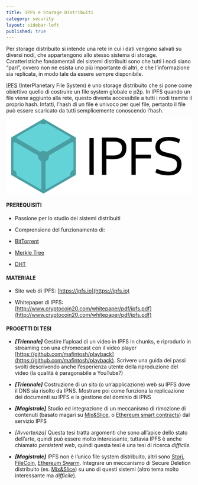 ```yaml
---
title: IPFS e Storage Distribuiti
category: security
layout: sidebar-left
published: true
---
```


Per storage distribuito si intende una rete in cui i dati vengono
salvati su diversi nodi, che appartengono allo stesso sistema di
storage. Caratteristiche fondamentali dei sistemi distribuiti sono che
tutti i nodi siano “pari”, ovvero non ne esista uno più importante di
altri, e che l’informazione sia replicata, in modo tale da essere sempre
disponibile.

[IPFS](https://ipfs.io/) (InterPlanetary File System) è uno storage
distribuito che si pone come obiettivo quello di costruire un file
system globale e p2p. In IPFS quando un file viene aggiunto alla rete,
questo diventa accessibile a tutti i nodi tramite il proprio hash.
Infatti, l’hash di un file è univoco per quel file, pertanto il file può
essere scaricato da tutti semplicemente conoscendo l’hash.

![](/assets/images/ipfs.png)


#### PREREQUISITI

-   Passione per lo studio dei sistemi distribuiti

-   Comprensione del funzionamento di:

-   [BitTorrent](https://en.wikipedia.org/wiki/BitTorrent)

-   [Merkle Tree](https://en.wikipedia.org/wiki/Merkle_tree)

-   [DHT](https://en.wikipedia.org/wiki/Distributed_hash_table)


#### MATERIALE

-   Sito web di IPFS: [https://ipfs.io](https://ipfs.io)

-   Whitepaper di IPFS:
    [http://www.cryptocoin20.com/whitepaper/pdf/ipfs.pdf](http://www.cryptocoin20.com/whitepaper/pdf/ipfs.pdf)


#### PROGETTI DI TESI

-   ***\[Triennale\]*** Gestire l’upload di un video in IPFS in chunks,
    e riprodurlo in streaming con una chromecast con il video player
    [https://github.com/mafintosh/playback](https://github.com/mafintosh/playback).
    Scrivere una guida dei passi svolti descrivendo anche l’esperienza
    utente della riproduzione del video (la qualità è paragonabile
    a YouTube?)

-   ***\[Triennale\]*** Costruzione di un sito (o un’applicazione) web
    su IPFS dove il DNS sia risolto da IPNS. Mostrare poi come
    funziona la replicazione dei documenti su IPFS e la gestione del
    dominio di IPNS

-   ***\[Magistrale\]*** Studio ed integrazione di un meccanismo di
    rimozione di contenuti (basato magari su [Mix&Slice](#mixslice),
    o [Ethereum smart contracts](https://www.ethereum.org/greeter))
    dal servizio IPFS

-   *\[Avvertenza\]* Questa tesi tratta argomenti che sono all’apice
    dello stato dell’arte, quindi può essere molto interessante,
    tuttavia IPFS è anche chiamato *persistent web*, quindi questa
    tesi è una tesi di ricerca *difficile.*

-   ***\[Magistrale\]*** IPFS non è l’unico file system distribuito,
    altri sono [Storj](https://storj.io),
    [FileCoin](http://filecoin.io), [Ethereum
    Swarm](https://github.com/ethersphere/swarm). Integrare un
    meccanismo di Secure Deletion distribuito (es.
    [Mix&Slice](#mixslice)) su uno di questi sistemi (altro tema
    molto interessante ma *difficile*).
